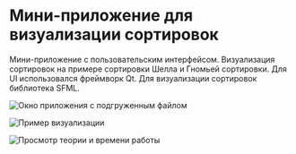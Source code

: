 # Мини-приложение для визуализации сортировок
Мини-приложение с пользовательским интерфейсом. Визуализация сортировок на примере сортировки Шелла и Гномьей сортировки.
Для UI использовался фреймворк Qt. Для визуализации сортировок библиотека SFML.

![Окно приложения с подгруженным файлом](https://drive.google.com/uc?export=view&id=14Drwpwfk-EVvr2xCKUc5BPg1XnUraqsB)

![Пример визуализации](https://drive.google.com/uc?export=view&id=1_arHoi7_rB8bNOwjmn6_DENFi3gphnwB)

![Просмотр теории и времени работы](https://drive.google.com/uc?export=view&id=1JaNibJPma3x3zXCG_Ryx3GPqpYnjE-80)
